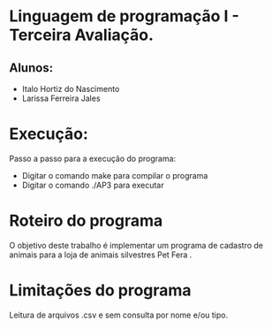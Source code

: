 # Linguagem de programação I - Terceira Avaliação.

## Alunos:
* Italo Hortiz do Nascimento
* Larissa Ferreira Jales

# Execução:
 Passo a passo para a execução do programa: 

* Digitar o comando make para compilar o programa 
* Digitar o comando ./AP3 para executar

# Roteiro do programa 
O objetivo deste trabalho é implementar um programa de cadastro de animais para a loja de animais silvestres ​Pet Fera​ .

# Limitações do programa
Leitura de arquivos .csv e sem consulta por nome e/ou tipo. 
